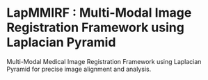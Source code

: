 # LapMMIRF : Multi-Modal Image Registration Framework using Laplacian Pyramid
Multi-Modal Medical Image Registration Framework using Laplacian Pyramid for precise image alignment and analysis.
